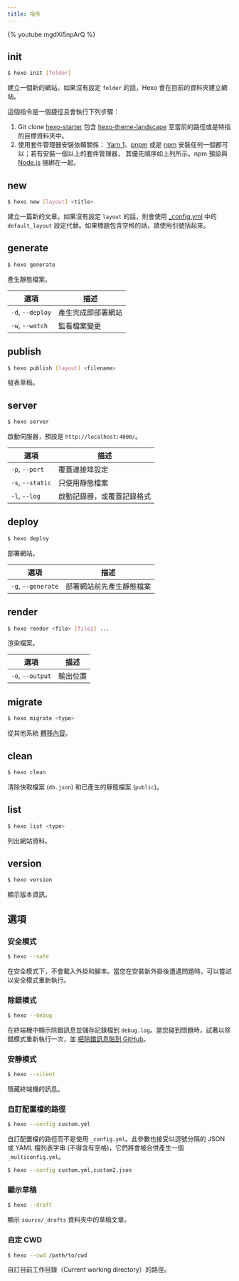 ```yaml
---
title: 指令
---
```


{% youtube mgdXi5npArQ %}

## init

``` bash
$ hexo init [folder]
```

建立一個新的網站。如果沒有設定 `folder` 的話，Hexo 會在目前的資料夾建立網站。

這個指令是一個捷徑且會執行下列步驟：

1. Git clone [hexo-starter](https://github.com/hexojs/hexo-starter) 包含 [hexo-theme-landscape](https://github.com/hexojs/hexo-theme-landscape) 至當前的路徑或是特指的目標資料夾中。
2. 使用套件管理器安裝依賴關係： [Yarn 1](https://classic.yarnpkg.com/lang/en/)、[pnpm](https://pnpm.io/zh-TW/) 或是 [npm](https://docs.npmjs.com/cli/install) 安裝任何一個都可以；若有安裝一個以上的套件管理器， 其優先順序如上列所示。npm 預設與 [Node.js](/docs/#Install-Node-js) 捆綁在一起。

## new

``` bash
$ hexo new [layout] <title>
```

建立一篇新的文章。如果沒有設定 `layout` 的話，則會使用 [_config.yml](configuration.html) 中的 `default_layout` 設定代替。如果標題包含空格的話，請使用引號括起來。

## generate

``` bash
$ hexo generate
```

產生靜態檔案。

選項 | 描述
--- | ---
`-d`, `--deploy` | 產生完成即部署網站
`-w`, `--watch` | 監看檔案變更

## publish

``` bash
$ hexo publish [layout] <filename>
```

發表草稿。

## server

``` bash
$ hexo server
```

啟動伺服器，預設是 `http://localhost:4000/`。

選項 | 描述
--- | ---
`-p`, `--port` | 覆蓋連接埠設定
`-s`, `--static` | 只使用靜態檔案
`-l`, `--log` | 啟動記錄器，或覆蓋記錄格式

## deploy

``` bash
$ hexo deploy
```

部署網站。

選項 | 描述
--- | ---
`-g`, `--generate` | 部署網站前先產生靜態檔案

## render

``` bash
$ hexo render <file> [file2] ...
```

渲染檔案。

選項 | 描述
--- | ---
`-o`, `--output` | 輸出位置

## migrate

``` bash
$ hexo migrate <type>
```

從其他系統 [轉移內容](migration.html)。

## clean

``` bash
$ hexo clean
```

清除快取檔案 (`db.json`) 和已產生的靜態檔案 (`public`)。

## list

``` bash
$ hexo list <type>
```

列出網站資料。

## version

``` bash
$ hexo version
```

顯示版本資訊。

## 選項

### 安全模式

``` bash
$ hexo --safe
```

在安全模式下，不會載入外掛和腳本。當您在安裝新外掛後遭遇問題時，可以嘗試以安全模式重新執行。

### 除錯模式

``` bash
$ hexo --debug
```

在終端機中顯示除錯訊息並儲存記錄檔到 `debug.log`。當您碰到問題時，試著以除錯模式重新執行一次，並 [把除錯訊息貼到 GitHub](https://github.com/hexojs/hexo/issues/new?assignees=&labels=&projects=&template=bug_report.yml)。

### 安靜模式

``` bash
$ hexo --silent
```

隱藏終端機的訊息。

### 自訂配置檔的路徑

``` bash
$ hexo --config custom.yml
```

自訂配置檔的路徑而不是使用 `_config.yml`。此參數也接受以逗號分隔的 JSON 或 YAML 檔列表字串 (不得含有空格)，它們將會被合併產生一個 `_multiconfig.yml`。

``` bash
$ hexo --config custom.yml,custom2.json
```

### 顯示草稿

``` bash
$ hexo --draft
```

顯示 `source/_drafts` 資料夾中的草稿文章。

### 自定 CWD

``` bash
$ hexo --cwd /path/to/cwd
```

自訂目前工作目錄（Current working directory）的路徑。
